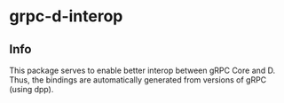 # grpc-d-interop
## Info
This package serves to enable better interop between gRPC Core and D. Thus,
the bindings are automatically generated from versions of gRPC (using dpp).
